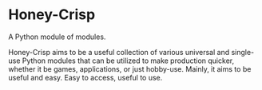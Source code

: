 # Honey-Crisp
A Python module of modules.

Honey-Crisp aims to be a useful collection of various universal and single-use Python modules that can be utilized to make production quicker, whether it be games, applications, or just hobby-use. Mainly, it aims to be useful and easy. Easy to access, useful to use.
